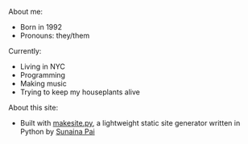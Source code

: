 <!-- title: About -->
<!-- date: 2023-12-18 -->

About me:
* Born in 1992
* Pronouns: they/them

Currently: 
* Living in NYC
* Programming
* Making music
* Trying to keep my houseplants alive

About this site:
* Built with [makesite.py](https://github.com/sunainapai/makesite), a lightweight static site generator written in Python by [Sunaina Pai](https://sunainapai.com/)
